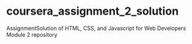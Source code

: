 # coursera_assignment_2_solution
AssignmentSolution of HTML, CSS, and Javascript for Web Developers Module 2 repository
